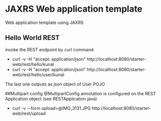 # JAXRS Web application template
Web application template using JAXRS

## Hello World REST 
invoke the REST endpoint by curl command:

* curl -v -H "accept: application/json" http://localhost:8080/starter-web/rest/hello/kunal
* curl -v -H "accept: application/json" http://localhost:8080/starter-web/rest/hello/user/kunal

The last one outputs as json object of User POJO

##Multipart config
@MultipartConfig annotation is configured on the REST Application object (see RESTApplication.java)

* curl -v --form upload=@IMG_3131.JPG http://localhost:8080/starter-web/rest/upload


